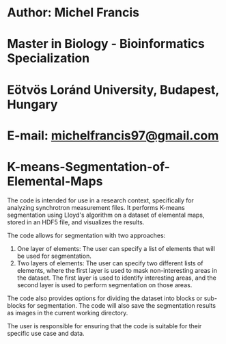 # Author: Michel Francis
# Master in Biology - Bioinformatics Specialization
# Eötvös Loránd University, Budapest, Hungary
# E-mail: michelfrancis97@gmail.com

# K-means-Segmentation-of-Elemental-Maps

The code is intended for use in a research context, specifically for analyzing synchrotron measurement files.
It performs K-means segmentation using Lloyd's algorithm on a dataset of elemental maps, stored in an HDF5 file, and visualizes the results.

The code allows for segmentation with two approaches:
1. One layer of elements: The user can specify a list of elements that will be used for segmentation.
2. Two layers of elements: The user can specify two different lists of elements, where the first layer is used to mask non-interesting areas in the dataset.
The first layer is used to identify interesting areas, and the second layer is used to perform segmentation on those areas.

The code also provides options for dividing the dataset into blocks or sub-blocks for segmentation.
The code will also save the segmentation results as images in the current working directory.

The user is responsible for ensuring that the code is suitable for their specific use case and data.
